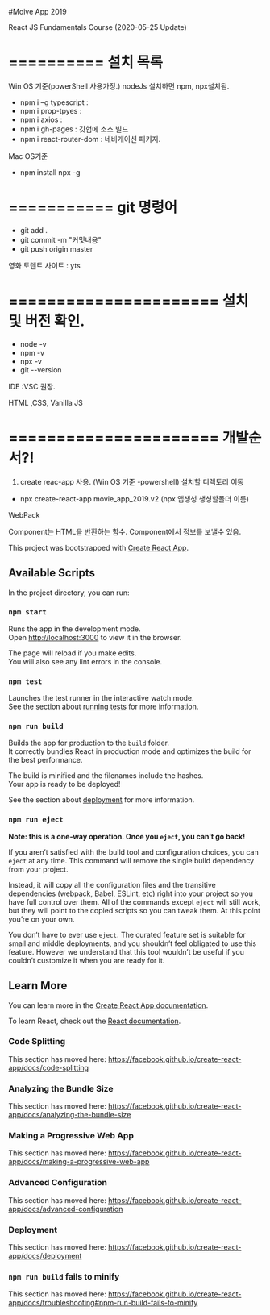 #Moive App 2019

React JS Fundamentals Course (2020-05-25 Update)

==========
설치 목록
==========
Win OS 기준(powerShell 사용가정.)
nodeJs 설치하면 npm, npx설치됨.

- npm i –g typescript :
- npm i prop-tpyes :
- npm i axios :
- npm i gh-pages : 깃헙에 소스 빌드
- npm i react-router-dom : 네비게이션 패키지.

Mac OS기준
- npm install npx -g

===========
git 명령어
===========
- git add .
- git commit -m "커밋내용"
- git push origin master

영화 토렌트 사이트 : yts

======================
 설치 및 버전 확인.
======================
- node -v
- npm -v
- npx -v
- git --version

IDE :VSC 권장.

HTML ,CSS, Vanilla JS

======================
 개발순서?!
======================
1. create reac-app 사용.
(Win OS 기준 -powershell)
설치할 디렉토리 이동
- npx create-react-app movie_app_2019.v2 (npx 앱생성 생성할폴더 이름)

WebPack

Component는 HTML을 반환하는 함수.
Component에서 정보를 보낼수 있음.



This project was bootstrapped with [Create React App](https://github.com/facebook/create-react-app).

## Available Scripts

In the project directory, you can run:

### `npm start`

Runs the app in the development mode.<br />
Open [http://localhost:3000](http://localhost:3000) to view it in the browser.

The page will reload if you make edits.<br />
You will also see any lint errors in the console.

### `npm test`

Launches the test runner in the interactive watch mode.<br />
See the section about [running tests](https://facebook.github.io/create-react-app/docs/running-tests) for more information.

### `npm run build`

Builds the app for production to the `build` folder.<br />
It correctly bundles React in production mode and optimizes the build for the best performance.

The build is minified and the filenames include the hashes.<br />
Your app is ready to be deployed!

See the section about [deployment](https://facebook.github.io/create-react-app/docs/deployment) for more information.

### `npm run eject`

**Note: this is a one-way operation. Once you `eject`, you can’t go back!**

If you aren’t satisfied with the build tool and configuration choices, you can `eject` at any time. This command will remove the single build dependency from your project.

Instead, it will copy all the configuration files and the transitive dependencies (webpack, Babel, ESLint, etc) right into your project so you have full control over them. All of the commands except `eject` will still work, but they will point to the copied scripts so you can tweak them. At this point you’re on your own.

You don’t have to ever use `eject`. The curated feature set is suitable for small and middle deployments, and you shouldn’t feel obligated to use this feature. However we understand that this tool wouldn’t be useful if you couldn’t customize it when you are ready for it.

## Learn More

You can learn more in the [Create React App documentation](https://facebook.github.io/create-react-app/docs/getting-started).

To learn React, check out the [React documentation](https://reactjs.org/).

### Code Splitting

This section has moved here: https://facebook.github.io/create-react-app/docs/code-splitting

### Analyzing the Bundle Size

This section has moved here: https://facebook.github.io/create-react-app/docs/analyzing-the-bundle-size

### Making a Progressive Web App

This section has moved here: https://facebook.github.io/create-react-app/docs/making-a-progressive-web-app

### Advanced Configuration

This section has moved here: https://facebook.github.io/create-react-app/docs/advanced-configuration

### Deployment

This section has moved here: https://facebook.github.io/create-react-app/docs/deployment

### `npm run build` fails to minify

This section has moved here: https://facebook.github.io/create-react-app/docs/troubleshooting#npm-run-build-fails-to-minify
